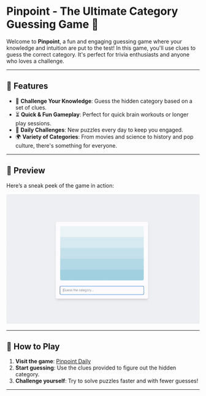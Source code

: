 # Pinpoint - The Ultimate Category Guessing Game 🎯

Welcome to **Pinpoint**, a fun and engaging guessing game where your knowledge and intuition are put to the test! In this game, you'll use clues to guess the correct category. It's perfect for trivia enthusiasts and anyone who loves a challenge.

---

## 🌟 Features
- 🧠 **Challenge Your Knowledge**: Guess the hidden category based on a set of clues.
- ⏳ **Quick & Fun Gameplay**: Perfect for quick brain workouts or longer play sessions.
- 🎉 **Daily Challenges**: New puzzles every day to keep you engaged.
- 🌍 **Variety of Categories**: From movies and science to history and pop culture, there's something for everyone.

---

## 📸 Preview
Here’s a sneak peek of the game in action:

![Pinpoint Gameplay](public/example2.gif)

---

## 🚀 How to Play
1. **Visit the game**: [Pinpoint Daily](https://pinpointpuzzle.netlify.app)
2. **Start guessing**: Use the clues provided to figure out the hidden category.
3. **Challenge yourself**: Try to solve puzzles faster and with fewer guesses!

---
